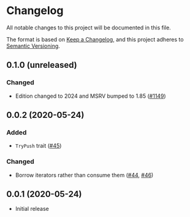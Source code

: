# Changelog
All notable changes to this project will be documented in this file.

The format is based on [Keep a Changelog](https://keepachangelog.com/en/1.0.0/),
and this project adheres to [Semantic Versioning](https://semver.org/spec/v2.0.0.html).

## 0.1.0 (unreleased)
### Changed
- Edition changed to 2024 and MSRV bumped to 1.85 ([#1149])

[#1149]: https://github.com/RustCrypto/utils/pull/1149

## 0.0.2 (2020-05-24)
### Added
- `TryPush` trait ([#45])

### Changed
- Borrow iterators rather than consume them ([#44], [#46])

[#46]: https://github.com/RustCrypto/utils/pull/46
[#45]: https://github.com/RustCrypto/utils/pull/45
[#44]: https://github.com/RustCrypto/utils/pull/44

## 0.0.1 (2020-05-24)
- Initial release
